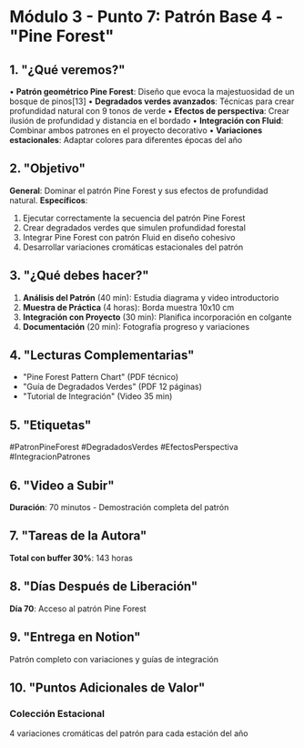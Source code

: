 # Módulo 3 - Punto 7: Patrón Base 4 - "Pine Forest"

## 1. "¿Qué veremos?"
• **Patrón geométrico Pine Forest**: Diseño que evoca la majestuosidad de un bosque de pinos[13]
• **Degradados verdes avanzados**: Técnicas para crear profundidad natural con 9 tonos de verde
• **Efectos de perspectiva**: Crear ilusión de profundidad y distancia en el bordado
• **Integración con Fluid**: Combinar ambos patrones en el proyecto decorativo
• **Variaciones estacionales**: Adaptar colores para diferentes épocas del año

## 2. "Objetivo"
**General**: Dominar el patrón Pine Forest y sus efectos de profundidad natural.
**Específicos**:
1. Ejecutar correctamente la secuencia del patrón Pine Forest
2. Crear degradados verdes que simulen profundidad forestal
3. Integrar Pine Forest con patrón Fluid en diseño cohesivo
4. Desarrollar variaciones cromáticas estacionales del patrón

## 3. "¿Qué debes hacer?"
1. **Análisis del Patrón** (40 min): Estudia diagrama y video introductorio
2. **Muestra de Práctica** (4 horas): Borda muestra 10x10 cm
3. **Integración con Proyecto** (30 min): Planifica incorporación en colgante
4. **Documentación** (20 min): Fotografía progreso y variaciones

## 4. "Lecturas Complementarias"
- "Pine Forest Pattern Chart" (PDF técnico)
- "Guía de Degradados Verdes" (PDF 12 páginas)
- "Tutorial de Integración" (Video 35 min)

## 5. "Etiquetas"
#PatronPineForest #DegradadosVerdes #EfectosPerspectiva #IntegracionPatrones

## 6. "Video a Subir"
**Duración**: 70 minutos - Demostración completa del patrón

## 7. "Tareas de la Autora"
**Total con buffer 30%**: 143 horas

## 8. "Días Después de Liberación"
**Día 70**: Acceso al patrón Pine Forest

## 9. "Entrega en Notion"
Patrón completo con variaciones y guías de integración

## 10. "Puntos Adicionales de Valor"
### Colección Estacional
4 variaciones cromáticas del patrón para cada estación del año